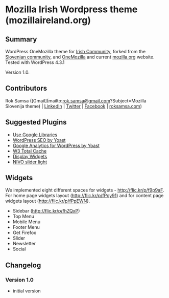 # Mozilla Irish Wordpress theme (mozillaireland.org)

## Summary

WordPress OneMozilla theme for [Irish Community](http://www.mozillaireland.org/), forked from the [Slovenian community](http://www.mozilla.si/), and [OneMozilla](https://github.com/mozilla/One-Mozilla-blog/tree/master/themes/OneMozilla) and current [mozilla.org](https://www.mozilla.org/) website. Tested with WordPress 4.3.1

Version 1.0.

## Contributors

Rok Samsa ([Gmail](mailto:rok.samsa@gmail.com?Subject=Mozilla Slovenija theme) | [LinkedIn](http://si.linkedin.com/in/roksamsa) | [Twitter](http://twitter.com/rok_samsa) | [Facebook](https://www.facebook.com/rok.samsa) | [roksamsa.com](http://www.roksamsa.com))

## Suggested Plugins

* [Use Google Libraries](http://wordpress.org/extend/plugins/use-google-libraries/)
* [WordPress SEO by Yoast](http://wordpress.org/extend/plugins/wordpress-seo/)
* [Google Analytics for WordPress by Yoast](http://wordpress.org/extend/plugins/google-analytics-for-wordpress/)
* [W3 Total Cache](http://wordpress.org/extend/plugins/w3-total-cache/)
* [Display Widgets](http://wordpress.org/plugins/display-widgets/)
* [NIVO slider light](http://wordpress.org/plugins/nivo-slider-light/)

## Widgets

We implemented eight different spaces for widgets - http://flic.kr/p/f9p9aF. For home page widgets layout (http://flic.kr/p/fPoy91) and for content page widgets layout (http://flic.kr/p/fPpEWN).

* Sidebar (http://flic.kr/p/fhZQxP)
* Top Menu
* Mobile Menu
* Footer Menu
* Get Firefox
* Slider
* Newsletter
* Social

## Changelog

### Version 1.0
* initial version
